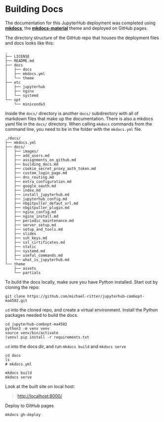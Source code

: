 # Building Docs

The documentation for this JupyterHub deployment was completed using [**mkdocs**](https://www.mkdocs.org/), the [**mkdocs-material**](https://squidfunk.github.io/mkdocs-material/) theme and deployed on GitHub pages.

The directory structure of the GitHub repo that houses the deployment files and docs looks like this:

```text
.
├── LICENSE
├── README.md
├── docs
│   ├── docs
│   ├── mkdocs.yml
│   └── theme
├── etc
│   ├── jupyterhub
│   ├── nginx
│   └── systemd
└── opt
    └── miniconda3
```


Inside the ```docs/``` directory is another ```docs/``` subdirectory with all of markdown files that make up the documentation. There is also a mkdocs yaml file in the ```docs/``` directory. When calling ```mkdocs``` commands from the command line, you need to be in the folder with the ```mkdocs.yml``` file.

```text
./docs/
├── mkdocs.yml
├── docs/
│   ├── images/
│   ├── add_users.md
│   ├── assignments_on_github.md
│   ├── building_docs.md
│   ├── cookie_secret_proxy_auth_token.md
│   ├── custom_login_page.md
│   ├── dns_routing.md
│   ├── extra_configuration.md
│   ├── google_oauth.md
│   ├── index.md
│   ├── install_jupyterhub.md
│   ├── jupyterhub_config.md
│   ├── nbgitpuller_defaut_url.md
│   ├── nbgitpuller_plugin.md
│   ├── nginx_config.md
│   ├── nginx_install.md
│   ├── periodic_maintenance.md
│   ├── server_setup.md
│   ├── setup_and_tools.md
│   ├── slides
│   ├── ssh_keys.md
│   ├── ssl_cirtificates.md
│   ├── static
│   ├── systemd.md
│   ├── useful_commands.md
│   └── what_is_jupyterhub.md
└── theme
    ├── assets
    └── partials
```

To build the docs locally, make sure you have Python installed. Start out by cloning the repo:

```text
git clone https://github.com/michael-ritter/jupyterhub-combopt-ma4502.git
```

```cd``` into the cloned repo, and create a virtual environment. Install the Python packages needed to build the docs.

```text
cd jupyterhub-combopt-ma4502
python3 -m venv venv
source venv/bin/activate
(venv) pip install -r requirements.txt
```

```cd``` into the docs dir, and run ```mkdocs build``` and ```mkdocs serve```

```text
cd docs
ls
# mkdocs.yml

mkdocs build
mkdocs serve
```

Look at the built site on local host:

 > [http://localhost:8000/](http://localhost:8000/)
 
Deploy to GitHub pages

```text
mkdocs gh-deploy
```

